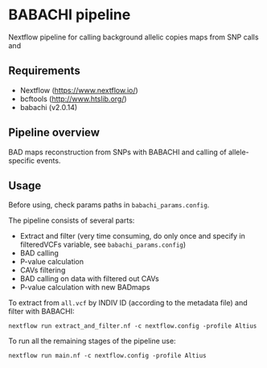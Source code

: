 # BABACHI pipeline

Nextflow pipeline for calling background allelic copies maps from SNP calls and 

## Requirements
- Nextflow (https://www.nextflow.io/)
- bcftools (http://www.htslib.org/)
- babachi (v2.0.14)

## Pipeline overview

BAD maps reconstruction from SNPs with BABACHI and calling of allele-specific events.

## Usage
Before using, check params paths in ```babachi_params.config```.

The pipeline consists of several parts:
- Extract and filter (very time consuming, do only once and specify in filteredVCFs variable, see ```babachi_params.config```)
- BAD calling 
- P-value calculation
- CAVs filtering
- BAD calling on data with filtered out CAVs
- P-value calculation with new BADmaps

To extract from ```all.vcf``` by INDIV ID (according to the metadata file) and filter with BABACHI:
```
nextflow run extract_and_filter.nf -c nextflow.config -profile Altius
```

To run all the remaining stages of the pipeline use:
```
nextflow run main.nf -c nextflow.config -profile Altius
```

